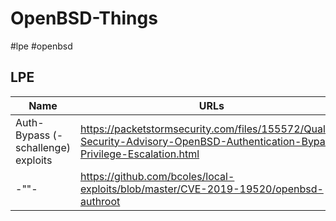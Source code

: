 # OpenBSD-Things
#lpe #openbsd

## LPE
Name | URLs
--- | ---
Auth-Bypass (-schallenge) exploits | https://packetstormsecurity.com/files/155572/Qualys-Security-Advisory-OpenBSD-Authentication-Bypass-Privilege-Escalation.html
 -""- | https://github.com/bcoles/local-exploits/blob/master/CVE-2019-19520/openbsd-authroot
 
 